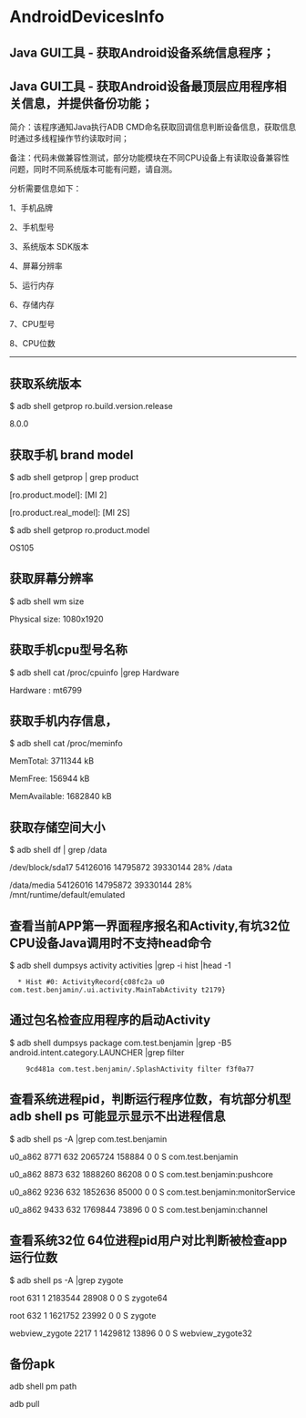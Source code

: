 

# AndroidDevicesInfo

## Java GUI工具 - 获取Android设备系统信息程序；
## Java GUI工具 - 获取Android设备最顶层应用程序相关信息，并提供备份功能；



简介：该程序通知Java执行ADB CMD命名获取回调信息判断设备信息，获取信息时通过多线程操作节约读取时间；



备注：代码未做兼容性测试，部分功能模块在不同CPU设备上有读取设备兼容性问题，同时不同系统版本可能有问题，请自测。



分析需要信息如下：


1、手机品牌

2、手机型号 

3、系统版本 SDK版本 

4、屏幕分辨率 

5、运行内存 

6、存储内存 

7、CPU型号 

8、CPU位数


--------------------------------------------------

## 获取系统版本
$ adb shell getprop ro.build.version.release

8.0.0


## 获取手机 brand model
$ adb shell getprop | grep product

[ro.build.product]: [aries]

[ro.product.board]: [MSM8960]

[ro.product.brand]: [Xiaomi]

[ro.product.cpu.abi2]: [armeabi]

[ro.product.cpu.abi]: [armeabi-v7a]

[ro.product.device]: [aries]

[ro.product.locale.language]: [zh]

[ro.product.locale.region]: [CN]

[ro.product.manufacturer]: [Xiaomi]

[ro.product.model]: [MI 2]

[ro.product.name]: [aries]

[ro.product.real_model]: [MI 2S]


$ adb shell getprop ro.product.model

OS105


## 获取屏幕分辨率
$ adb shell wm size

Physical size: 1080x1920


## 获取手机cpu型号名称

$ adb shell cat /proc/cpuinfo |grep Hardware

Hardware        : mt6799


## 获取手机内存信息，
$ adb shell cat /proc/meminfo

MemTotal:        3711344 kB

MemFree:          156944 kB

MemAvailable:    1682840 kB


## 获取存储空间大小
$ adb shell df | grep /data

/dev/block/sda17  54126016 14795872  39330144  28% /data

/data/media       54126016 14795872  39330144  28% /mnt/runtime/default/emulated




## 查看当前APP第一界面程序报名和Activity,有坑32位CPU设备Java调用时不支持head命令
$ adb shell dumpsys activity activities  |grep -i hist |head -1

      * Hist #0: ActivityRecord{c08fc2a u0 com.test.benjamin/.ui.activity.MainTabActivity t2179}

	  
## 通过包名检查应用程序的启动Activity
$ adb shell dumpsys package com.test.benjamin |grep -B5 android.intent.category.LAUNCHER  |grep filter

        9cd481a com.test.benjamin/.SplashActivity filter f3f0a77
		

		
## 查看系统进程pid，判断运行程序位数，有坑部分机型 adb shell ps 可能显示显示不出进程信息
$ adb shell ps -A |grep com.test.benjamin

u0_a862       8771   632 2065724 158884 0                   0 S com.test.benjamin

u0_a862       8873   632 1888260  86208 0                   0 S com.test.benjamin:pushcore

u0_a862       9236   632 1852636  85000 0                   0 S com.test.benjamin:monitorService

u0_a862       9433   632 1769844  73896 0                   0 S com.test.benjamin:channel


## 查看系统32位 64位进程pid用户对比判断被检查app运行位数
$ adb shell ps -A |grep zygote

root           631     1 2183544  28908 0                   0 S zygote64

root           632     1 1621752  23992 0                   0 S zygote

webview_zygote 2217    1 1429812  13896 0                   0 S webview_zygote32



## 备份apk
adb shell pm path <packname>

adb pull <path>




